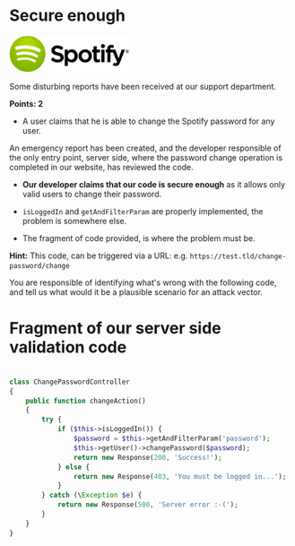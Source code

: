 # Secure enough

![Spotify Logo](../resources/spotify-logo.png)

Some disturbing reports have been received at our support department.

**Points: 2**

- A user claims that he is able to change the Spotify password for any user.

An emergency report has been created, and the developer responsible of the only
entry point, server side, where the password change operation is completed in our website, has reviewed the code.

- **Our developer claims that our code is secure enough** as it allows only valid users to change their password.

- `isLoggedIn` and `getAndFilterParam` are properly implemented, the problem is somewhere else.

- The fragment of code provided, is where the problem must be.

**Hint:** This code, can be triggered via a URL: e.g. `https://test.tld/change-password/change`

You are responsible of identifying what's wrong with the following code, and tell us
what would it be a plausible scenario for an attack vector.

# Fragment of our server side validation code

```php

class ChangePasswordController
{
    public function changeAction()
    {
        try {
            if ($this->isLoggedIn()) {
                $password = $this->getAndFilterParam('password');
                $this->getUser()->changePassword($password);
                return new Response(200, 'Success!');
            } else {
                return new Response(403, 'You must be logged in...');
            }
        } catch (\Exception $e) {
            return new Response(500, 'Server error :-(');
        }
    }
}
```
